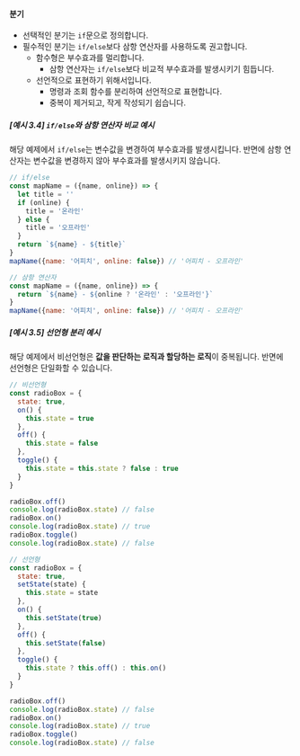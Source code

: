 #### 분기
- 선택적인 분기는 `if`문으로 정의합니다.
- 필수적인 분기는 `if/else`보다 삼항 연산자를 사용하도록 권고합니다.
  - 함수형은 부수효과를 멀리합니다.
    - 삼항 연산자는 `if/else`보다 비교적 부수효과를 발생시키기 힘듭니다.
  - 선언적으로 표현하기 위해서입니다.
    - 명령과 조회 함수를 분리하여 선언적으로 표현합니다.
    - 중복이 제거되고, 작게 작성되기 쉽습니다.

##### [예시 3.4] `if/else`와 삼항 연산자 비교 예시
해당 예제에서 `if/else`는 변수값을 변경하여 부수효과를 발생시킵니다.
반면에 삼항 연산자는 변수값을 변경하지 않아 부수효과를 발생시키지 않습니다. 

```js
// if/else
const mapName = ({name, online}) => {
  let title = ''
  if (online) {
    title = '온라인'
  } else {
    title = '오프라인'
  }
  return `${name} - ${title}`
}
mapName({name: '어피치', online: false}) // '어피치 - 오프라인'

// 삼항 연산자
const mapName = ({name, online}) => {
  return `${name} - ${online ? '온라인' : '오프라인'}`
}
mapName({name: '어피치', online: false}) // '어피치 - 오프라인'
```

##### [예시 3.5] 선언형 분리 예시
해당 예제에서 비선언형은 **값을 판단하는 로직과 할당하는 로직**이 중복됩니다. 반면에 선언형은 단일화할 수 있습니다.

```js
// 비선언형
const radioBox = {
  state: true,
  on() {
    this.state = true
  },
  off() {
    this.state = false
  },
  toggle() {
    this.state = this.state ? false : true
  }
}

radioBox.off()
console.log(radioBox.state) // false
radioBox.on()
console.log(radioBox.state) // true
radioBox.toggle()
console.log(radioBox.state) // false

// 선언형
const radioBox = {
  state: true,
  setState(state) {
    this.state = state
  },
  on() {
    this.setState(true)
  },
  off() {
    this.setState(false)
  },
  toggle() {
    this.state ? this.off() : this.on()
  }
}

radioBox.off()
console.log(radioBox.state) // false
radioBox.on()
console.log(radioBox.state) // true
radioBox.toggle()
console.log(radioBox.state) // false
```
